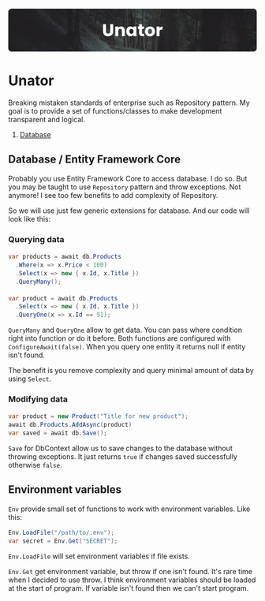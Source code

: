 ![unator banner](./assets/unator-banner.png)

# Unator

Breaking mistaken standards of enterprise such as Repository pattern.
My goal is to provide a set of functions/classes to make development transparent and logical.

1. [Database](#database--entity-framework-core)

## Database / Entity Framework Core

Probably you use Entity Framework Core to access database. I do so.
But you may be taught to use `Repository` pattern and throw exceptions. Not anymore!
I see too few benefits to add complexity of Repository.

So we will use just few generic extensions for database. And our code will look like this:

### Querying data

```csharp
var products = await db.Products
  .Where(x => x.Price < 100)
  .Select(x => new { x.Id, x.Title })
  .QueryMany();

var product = await db.Products
  .Select(x => new { x.Id, x.Title })
  .QueryOne(x => x.Id == 51);
```

`QueryMany` and `QueryOne` allow to get data. You can pass where condition right into function or do it before. Both functions are configured with `ConfigureAwait(false)`. When you query one entity it returns null if entity isn't found.

The benefit is you remove complexity and query minimal amount of data by using `Select`.

### Modifying data

```csharp
var product = new Product("Title for new product");
await db.Products.AddAsync(product)
var saved = await db.Save();
```

`Save` for DbContext allow us to save changes to the database without throwing exceptions. It just returns `true` if changes saved successfully otherwise `false`.

## Environment variables

`Env` provide small set of functions to work with environment variables. Like this:

```csharp
Env.LoadFile("/path/to/.env");
var secret = Env.Get("SECRET");
```

`Env.LoadFile` will set environment variables if file exists.

`Env.Get` get environment variable, but throw if one isn't found. It's rare time when I decided to use throw. I think environment variables should be loaded at the start of program. If variable isn't found then we can't start program.
